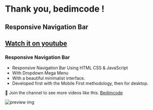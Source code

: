 # Thank you, bedimcode !
## Responsive Navigation Bar
## [Watch it on youtube](https://youtu.be/k-jwXwpNuXI)
### Responsive Navigation Bar

- Responsive Navigation Bar Using HTML CSS & JavaScript
- With Dropdown Mega Menu
- With a beautiful minimalist interface.
- Developed first with the Mobile First methodology, then for desktop.

💙 Join the channel to see more videos like this. [Bedimcode](https://www.youtube.com/@Bedimcode)

![preview img](/preview.png)
